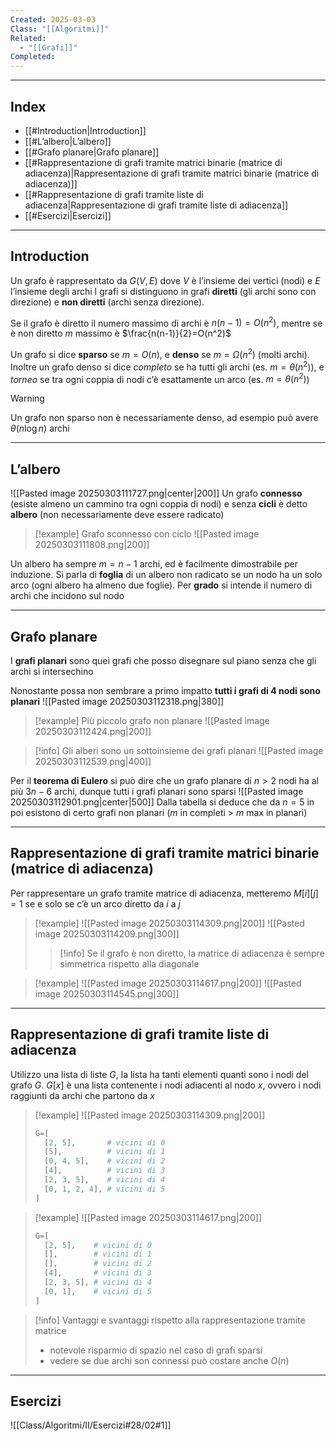 ```yaml
---
Created: 2025-03-03
Class: "[[Algoritmi]]"
Related:
  - "[[Grafi]]"
Completed:
---
```

---
## Index
- [[#Introduction|Introduction]]
- [[#L’albero|L’albero]]
- [[#Grafo planare|Grafo planare]]
- [[#Rappresentazione di grafi tramite matrici binarie (matrice di adiacenza)|Rappresentazione di grafi tramite matrici binarie (matrice di adiacenza)]]
- [[#Rappresentazione di grafi tramite liste di adiacenza|Rappresentazione di grafi tramite liste di adiacenza]]
- [[#Esercizi|Esercizi]]
---
## Introduction

Un grafo è rappresentato da $G(V,E)$ dove $V$ è l’insieme dei vertici (nodi) e $E$ l’insieme degli archi
I grafi si distinguono in grafi **diretti** (gli archi sono con direzione) e **non diretti** (archi senza direzione).

Se il grafo è diretto il numero massimo di archi è $n(n-1)=O(n^2)$, mentre se è non diretto $m$ massimo è $\frac{n(n-1)}{2}=O(n^2)$

Un grafo si dice **sparso** se $m=O(n)$, e **denso** se $m=\Omega(n^2)$ (molti archi).
Inoltre un grafo denso si dice *completo* se ha tutti gli archi (es. $m=\theta(n^2)$), e *torneo* se tra ogni coppia di nodi c’è esattamente un arco (es. $m=\theta(n^2)$)

>[!warning]
>Un grafo non sparso non è necessariamente denso, ad esempio può avere $\theta(n\log n)$ archi

---
## L’albero
![[Pasted image 20250303111727.png|center|200]]
Un grafo **connesso** (esiste almeno un cammino tra ogni coppia di nodi) e senza **cicli** è detto **albero** (non necessariamente deve essere radicato)


>[!example] Grafo sconnesso con ciclo
>![[Pasted image 20250303111808.png|200]]

Un albero ha sempre $m=n-1$ archi, ed è facilmente dimostrabile per induzione. Si parla di **foglia** di un albero non radicato se un nodo ha un solo arco (ogni albero ha almeno due foglie). Per **grado** si intende il numero di archi che incidono sul nodo

---
## Grafo planare
I **grafi planari** sono quei grafi che posso disegnare sul piano senza che gli archi si intersechino

Nonostante possa non sembrare a primo impatto **tutti i grafi di 4 nodi sono planari** 
![[Pasted image 20250303112318.png|380]]

>[!example] Più piccolo grafo non planare
>![[Pasted image 20250303112424.png|200]]

>[!info] Gli alberi sono un sottoinsieme dei grafi planari
>![[Pasted image 20250303112539.png|400]]

Per il **teorema di Eulero** si può dire che un grafo planare di $n>2$ nodi ha al più $3n-6$ archi, dunque tutti i grafi planari sono sparsi
![[Pasted image 20250303112901.png|center|500]]
Dalla tabella si deduce che da $n=5$ in poi esistono di certo grafi non planari ($m$ in completi $>$ $m$ max in planari)

---
## Rappresentazione di grafi tramite matrici binarie (matrice di adiacenza)
Per rappresentare un grafo tramite matrice di adiacenza, metteremo $M[i][j]=1$ se e solo se c’è un arco diretto da $i$ a $j$

>[!example]
>![[Pasted image 20250303114309.png|200]]
>![[Pasted image 20250303114209.png|300]]
>>[!info] Se il grafo è non diretto, la matrice di adiacenza è sempre simmetrica rispetto alla diagonale

>[!example]
>![[Pasted image 20250303114617.png|200]]
>![[Pasted image 20250303114545.png|300]]

---
## Rappresentazione di grafi tramite liste di adiacenza
Utilizzo una lista di liste $G$, la lista ha tanti elementi quanti sono i nodi del grafo $G$. $G[x]$ è una lista contenente i nodi adiacenti al nodo $x$, ovvero i nodi raggiunti da archi che partono da $x$

>[!example]
>![[Pasted image 20250303114309.png|200]]
> ```python
> G=[
> 	[2, 5],       # vicini di 0
> 	[5],          # vicini di 1
> 	[0, 4, 5],    # vicini di 2
> 	[4],          # vicini di 3
> 	[2, 3, 5],    # vicini di 4
> 	[0, 1, 2, 4], # vicini di 5
> ]
> ```

>[!example]
>![[Pasted image 20250303114617.png|200]]
> ```python
> G=[
> 	[2, 5],    # vicini di 0
> 	[],        # vicini di 1
> 	[],        # vicini di 2
> 	[4],       # vicini di 3
> 	[2, 3, 5], # vicini di 4
> 	[0, 1],    # vicini di 5
> ]
> ```

>[!info] Vantaggi e svantaggi rispetto alla rappresentazione tramite matrice
>- notevole risparmio di spazio nel caso di grafi sparsi
>- vedere se due archi son connessi può costare anche $O(n)$

---
## Esercizi
![[Class/Algoritmi/II/Esercizi#28/02#1]]
